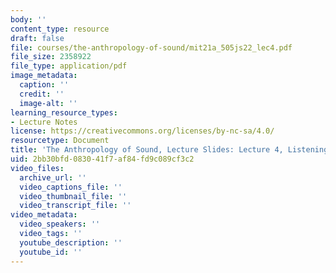 ```yaml
---
body: ''
content_type: resource
draft: false
file: courses/the-anthropology-of-sound/mit21a_505js22_lec4.pdf
file_size: 2358922
file_type: application/pdf
image_metadata:
  caption: ''
  credit: ''
  image-alt: ''
learning_resource_types:
- Lecture Notes
license: https://creativecommons.org/licenses/by-nc-sa/4.0/
resourcetype: Document
title: 'The Anthropology of Sound, Lecture Slides: Lecture 4, Listening Machines'
uid: 2bb30bfd-0830-41f7-af84-fd9c089cf3c2
video_files:
  archive_url: ''
  video_captions_file: ''
  video_thumbnail_file: ''
  video_transcript_file: ''
video_metadata:
  video_speakers: ''
  video_tags: ''
  youtube_description: ''
  youtube_id: ''
---
```

